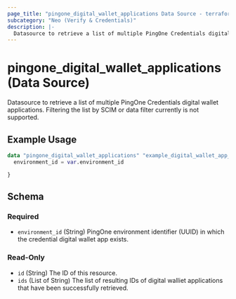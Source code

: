 ```yaml
---
page_title: "pingone_digital_wallet_applications Data Source - terraform-provider-pingone"
subcategory: "Neo (Verify & Credentials)"
description: |-
  Datasource to retrieve a list of multiple PingOne Credentials digital wallet applications.  Filtering the list by SCIM or data filter currently is not supported.
---
```


# pingone_digital_wallet_applications (Data Source)

Datasource to retrieve a list of multiple PingOne Credentials digital wallet applications.  Filtering the list by SCIM or data filter currently is not supported.

## Example Usage

```terraform
data "pingone_digital_wallet_applications" "example_digital_wallet_app_ids" {
  environment_id = var.environment_id

}
```

<!-- schema generated by tfplugindocs -->
## Schema

### Required

- `environment_id` (String) PingOne environment identifier (UUID) in which the credential digital wallet app exists.

### Read-Only

- `id` (String) The ID of this resource.
- `ids` (List of String) The list of resulting IDs of digital walliet applications that have been successfully retrieved.
